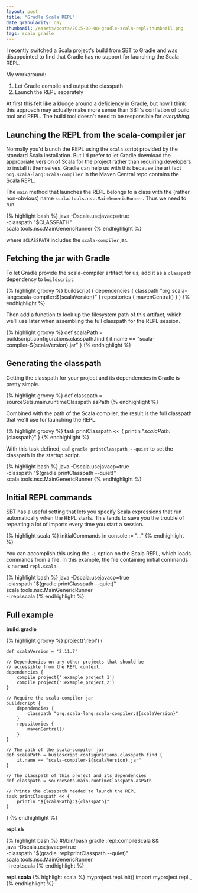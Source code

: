 ```yaml
---
layout: post
title: "Gradle Scala REPL"
date_granularity: day
thumbnail: /assets/posts/2015-08-08-gradle-scala-repl/thumbnail.png
tags: scala gradle
---
```


I recently switched a Scala project's build from SBT to Gradle and was
disappointed to find that Gradle has no support for launching the
Scala REPL.

My workaround:

1. Let Gradle compile and output the classpath
2. Launch the REPL separately

At first this felt like a kludge around a deficiency in Gradle, but now
I think this approach may actually make more sense than SBT's conflation
of build tool and REPL. The build tool doesn't need to be responsible for
*everything*.

## Launching the REPL from the scala-compiler jar

Normally you'd launch the REPL using the `scala` script provided by the
standard Scala installation. But I'd prefer to let Gradle download the
appropriate version of Scala for the project rather than requiring
developers to install it themselves. Gradle can help us with this because
the artifact `org.scala-lang:scala-compiler` in the Maven Central repo
contains the Scala REPL.

The `main` method that launches the REPL belongs to a class with the
(rather non-obvious) name `scala.tools.nsc.MainGenericRunner`.
Thus we need to run

{% highlight bash %}
java -Dscala.usejavacp=true \
     -classpath "$CLASSPATH" \
     scala.tools.nsc.MainGenericRunner
{% endhighlight %}

where `$CLASSPATH` includes the `scala-compiler` jar.

## Fetching the jar with Gradle

To let Gradle provide the scala-compiler artifact for us, add it
as a `classpath` dependency to `buildscript`.

{% highlight groovy %}
buildscript {
    dependencies {
        classpath "org.scala-lang:scala-compiler:${scalaVersion}"
    }
    repositories {
        mavenCentral()
    }
}
{% endhighlight %}

Then add a function to look up the filesystem path of this artifact,
which we'll use later when assembling the full classpath for the
REPL session.

{% highlight groovy %}
def scalaPath = buildscript.configurations.classpath.find {
    it.name == "scala-compiler-${scalaVersion}.jar"
}
{% endhighlight %}

## Generating the classpath

Getting the classpath for your project and its dependencies in Gradle
is pretty simple.

{% highlight groovy %}
def classpath = sourceSets.main.runtimeClasspath.asPath
{% endhighlight %}

Combined with the path of the Scala compiler, the result is the full
classpath that we'll use for launching the REPL.

{% highlight groovy %}
task printClasspath << {
    println "${scalaPath}:${classpath}"
}
{% endhighlight %}

With this task defined, call `gradle printClasspath --quiet` to set the
classpath in the startup script.

{% highlight bash %}
java -Dscala.usejavacp=true \
     -classpath "$(gradle printClasspath --quiet)" \
     scala.tools.nsc.MainGenericRunner
{% endhighlight %}

## Initial REPL commands

SBT has a useful setting that lets you specify Scala expressions that
run automatically when the REPL starts. This tends to save you the
trouble of repeating a lot of imports every time you start a session.

{% highlight scala %}
initialCommands in console := "..."
{% endhighlight %}

You can accomplish this using the `-i` option on the Scala REPL, which
loads commands from a file. In this example, the file containing initial
commands is named `repl.scala`.

{% highlight bash %}
java -Dscala.usejavacp=true \
     -classpath "$(gradle printClasspath --quiet)" \
     scala.tools.nsc.MainGenericRunner \
     -i repl.scala
{% endhighlight %}

## Full example

**build.gradle**

{% highlight groovy %}
project(':repl') {

    def scalaVersion = '2.11.7'

    // Dependencies on any other projects that should be
    // accessible from the REPL context.
    dependencies {
        compile project(':example_project_1')
        compile project(':example_project_2')
    }

    // Require the scala-compiler jar
    buildscript {
        dependencies {
            classpath "org.scala-lang:scala-compiler:${scalaVersion}"
        }
        repositories {
            mavenCentral()
        }
    }

    // The path of the scala-compiler jar
    def scalaPath = buildscript.configurations.classpath.find {
        it.name == "scala-compiler-${scalaVersion}.jar"
    }

    // The classpath of this project and its dependencies
    def classpath = sourceSets.main.runtimeClasspath.asPath

    // Prints the classpath needed to launch the REPL
    task printClasspath << {
        println "${scalaPath}:${classpath}"
    }

}
{% endhighlight %}

**repl.sh**

{% highlight bash %}
#!/bin/bash
gradle :repl:compileScala && \
java -Dscala.usejavacp=true \
     -classpath "$(gradle :repl:printClasspath --quiet)" \
     scala.tools.nsc.MainGenericRunner \
     -i repl.scala
{% endhighlight %}

**repl.scala**
{% highlight scala %}
myproject.repl.init()
import myproject.repl._
{% endhighlight %}
